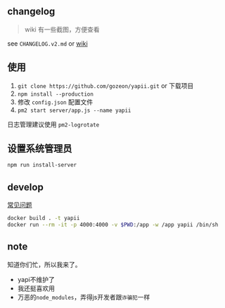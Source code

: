 ## changelog

> wiki 有一些截图，方便查看

see `CHANGELOG.v2.md` or [wiki](https://github.com/gozeon/yapii/wiki)

## 使用

1. `git clone https://github.com/gozeon/yapii.git` or 下载项目
2. `npm install --production`
3. 修改 `config.json` 配置文件
4. `pm2 start server/app.js --name yapii`

日志管理建议使用 `pm2-logrotate`

## 设置系统管理员

```bash
npm run install-server
```

## develop

[常见问题](https://github.com/gozeon/yapii/wiki/FAQ)

```bash
docker build . -t yapii
docker run --rm -it -p 4000:4000 -v $PWD:/app -w /app yapii /bin/sh
```

## note

知道你们忙，所以我来了。


- yapi不维护了
- 我还挺喜欢用
- 万恶的`node_modules`，弄得js开发者跟`诈骗犯`一样 
